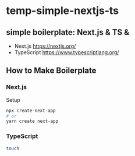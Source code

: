 # temp-simple-nextjs-ts

## simple boilerplate: Next.js & TS &
- Next.js https://nextjs.org/
- TypeScript https://www.typescriptlang.org/


## How to Make Boilerplate

### Next.js

Setup

```bash
npx create-next-app
# or
yarn create next-app
```

### TypeScript

```bash
touch 
```
